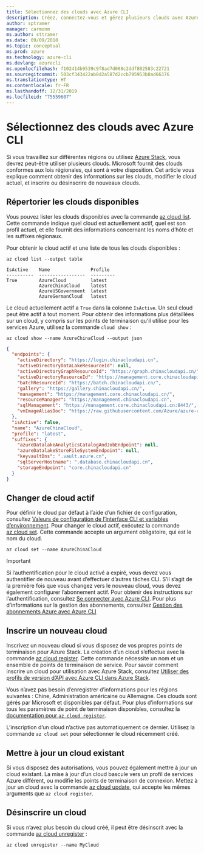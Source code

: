 ```yaml
---
title: Sélectionnez des clouds avec Azure CLI
description: Créez, connectez-vous et gérez plusieurs clouds avec Azure CLI.
author: sptramer
manager: carmonm
ms.author: sttramer
ms.date: 09/09/2018
ms.topic: conceptual
ms.prod: azure
ms.technology: azure-cli
ms.devlang: azurecli
ms.openlocfilehash: f102414b9539c9f8ad7d088c2ddf802583c22721
ms.sourcegitcommit: 503cf343422ab8d2a587d2ccb795953b8ad66376
ms.translationtype: HT
ms.contentlocale: fr-FR
ms.lasthandoff: 12/31/2019
ms.locfileid: "75559607"
---
```

# <a name="select-clouds-with-the-azure-cli"></a>Sélectionnez des clouds avec Azure CLI

Si vous travaillez sur différentes régions ou utilisez [Azure Stack](https://docs.microsoft.com/azure/azure-stack/user/), vous devrez peut-être utiliser plusieurs clouds. Microsoft fournit des clouds conformes aux lois régionales, qui sont à votre disposition. Cet article vous explique comment obtenir des informations sur les clouds, modifier le cloud actuel, et inscrire ou désinscrire de nouveaux clouds.

## <a name="list-available-clouds"></a>Répertorier les clouds disponibles

Vous pouvez lister les clouds disponibles avec la commande [az cloud list](/cli/azure/cloud#az-cloud-list). Cette commande indique quel cloud est actuellement actif, quel est son profil actuel, et elle fournit des informations concernant les noms d’hôte et les suffixes régionaux.

Pour obtenir le cloud actif et une liste de tous les clouds disponibles :

```azurecli-interactive
az cloud list --output table
```

```output
IsActive    Name               Profile
----------  -----------------  ---------
True        AzureCloud         latest
            AzureChinaCloud    latest
            AzureUSGovernment  latest
            AzureGermanCloud   latest
```

Le cloud actuellement actif a `True` dans la colonne `IsActive`. Un seul cloud peut être actif à tout moment. Pour obtenir des informations plus détaillées sur un cloud, y compris sur les points de terminaison qu’il utilise pour les services Azure, utilisez la commande `cloud show` :

```azurecli-interactive
az cloud show --name AzureChinaCloud --output json
```

```json
{
  "endpoints": {
    "activeDirectory": "https://login.chinacloudapi.cn",
    "activeDirectoryDataLakeResourceId": null,
    "activeDirectoryGraphResourceId": "https://graph.chinacloudapi.cn/",
    "activeDirectoryResourceId": "https://management.core.chinacloudapi.cn/",
    "batchResourceId": "https://batch.chinacloudapi.cn/",
    "gallery": "https://gallery.chinacloudapi.cn/",
    "management": "https://management.core.chinacloudapi.cn/",
    "resourceManager": "https://management.chinacloudapi.cn",
    "sqlManagement": "https://management.core.chinacloudapi.cn:8443/",
    "vmImageAliasDoc": "https://raw.githubusercontent.com/Azure/azure-rest-api-specs/master/arm-compute/quickstart-templates/aliases.json"
  },
  "isActive": false,
  "name": "AzureChinaCloud",
  "profile": "latest",
  "suffixes": {
    "azureDatalakeAnalyticsCatalogAndJobEndpoint": null,
    "azureDatalakeStoreFileSystemEndpoint": null,
    "keyvaultDns": ".vault.azure.cn",
    "sqlServerHostname": ".database.chinacloudapi.cn",
    "storageEndpoint": "core.chinacloudapi.cn"
  }
}
```

## <a name="switch-the-active-cloud"></a>Changer de cloud actif

Pour définir le cloud par défaut à l’aide d’un fichier de configuration, consultez [Valeurs de configuration de l’interface CLI et variables d’environnement](/cli/azure/azure-cli-configuration?view=azure-cli-latest#cli-configuration-values-and-environment-variables).  Pour changer le cloud actif, exécutez la commande [az cloud set](/cli/azure/cloud#az-cloud-set). Cette commande accepte un argument obligatoire, qui est le nom du cloud.

```azurecli-interactive
az cloud set --name AzureChinaCloud
```

> [!IMPORTANT]
> Si l’authentification pour le cloud activé a expiré, vous devez vous authentifier de nouveau avant d’effectuer d’autres tâches CLI. S’il s’agit de la première fois que vous changez vers le nouveau cloud, vous devez également configurer l’abonnement actif.
> Pour obtenir des instructions sur l’authentification, consultez [Se connecter avec Azure CLI](authenticate-azure-cli.md). Pour plus d’informations sur la gestion des abonnements, consultez [Gestion des abonnements Azure avec Azure CLI](manage-azure-subscriptions-azure-cli.md)

## <a name="register-a-new-cloud"></a>Inscrire un nouveau cloud

Inscrivez un nouveau cloud si vous disposez de vos propres points de terminaison pour Azure Stack. La création d’un cloud s’effectue avec la commande [az cloud register](/cli/azure/cloud#az-cloud-register). Cette commande nécessite un nom et un ensemble de points de terminaison de service. Pour savoir comment inscrire un cloud pour utilisation avec Azure Stack, consultez [Utiliser des profils de version d’API avec Azure CLI dans Azure Stack](/azure/azure-stack/user/azure-stack-version-profiles-azurecli2#connect-to-azure-stack).

Vous n’avez pas besoin d’enregistrer d’informations pour les régions suivantes : Chine, Administration américaine ou Allemagne. Ces clouds sont gérés par Microsoft et disponibles par défaut.  Pour plus d’informations sur tous les paramètres de point de terminaison disponibles, consultez la [documentation pour `az cloud register`](/cli/azure/cloud#az-cloud-register).

L’inscription d’un cloud n’active pas automatiquement ce dernier. Utilisez la commande `az cloud set` pour sélectionner le cloud récemment créé.

## <a name="update-an-existing-cloud"></a>Mettre à jour un cloud existant

Si vous disposez des autorisations, vous pouvez également mettre à jour un cloud existant. La mise à jour d’un cloud bascule vers un profil de services Azure différent, ou modifie les points de terminaison de connexion.
Mettez à jour un cloud avec la commande [az cloud update](/cli/azure/cloud#az-cloud-update), qui accepte les mêmes arguments que `az cloud register`.

## <a name="unregister-a-cloud"></a>Désinscrire un cloud

Si vous n’avez plus besoin du cloud créé, il peut être désinscrit avec la commande [az cloud unregister](/cli/azure/cloud#az-cloud-unregister) :

```azurecli-interactive
az cloud unregister --name MyCloud
```

